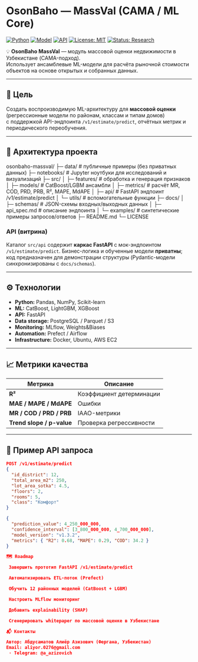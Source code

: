 # OsonBaho — MassVal (CAMA / ML Core)

[![Python](https://img.shields.io/badge/Python-3.10%2B-blue)](#)
[![Model](https://img.shields.io/badge/Model-CatBoost%20%2B%20LightGBM-green)](#)
[![API](https://img.shields.io/badge/API-FastAPI-lightgrey)](#)
[![License: MIT](https://img.shields.io/badge/License-MIT-yellow)](LICENSE)
[![Status: Research](https://img.shields.io/badge/Status-Active-blueviolet)](#)

💡 **OsonBaho MassVal** — модуль массовой оценки недвижимости в Узбекистане (CAMA-подход).  
Использует ансамблевые ML-модели для расчёта рыночной стоимости объектов на основе открытых и собранных данных.

---

## 🎯 Цель
Создать воспроизводимую ML-архитектуру для **массовой оценки** (регрессионные модели по районам, классам и типам домов)  
с поддержкой API-эндпоинта `/v1/estimate/predict`, отчётных метрик и периодического переобучения.

---

## 🧩 Архитектура проекта
osonbaho-massval/
├─ data/ # публичные примеры (без приватных данных)
├─ notebooks/ # Jupyter ноутбуки для исследований и визуализаций
├─ src/
│ ├─ features/ # обработка и генерация признаков
│ ├─ models/ # CatBoost/LGBM ансамбли
│ ├─ metrics/ # расчёт MR, COD, PRD, PRB, R², MAPE, MdAPE
│ ├─ api/ # FastAPI эндпоинт /v1/estimate/predict
│ └─ utils/ # вспомогательные функции
├─ docs/
│ ├─ schemas/ # JSON-схемы входных/выходных данных
│ ├─ api_spec.md # описание эндпоинта
│ └─ examples/ # синтетические примеры запросов/ответов
├─ README.md
└─ LICENSE
### API (витрина)
Каталог `src/api` содержит **каркас FastAPI** с мок-эндпоинтом `/v1/estimate/predict`.
Бизнес-логика и обученные модели **приватны**; код предназначен для демонстрации структуры (Pydantic-модели синхронизированы с `docs/schemas`).


---

## ⚙️ Технологии
- **Python:** Pandas, NumPy, Scikit-learn  
- **ML:** CatBoost, LightGBM, XGBoost  
- **API:** FastAPI  
- **Data storage:** PostgreSQL / Parquet / S3  
- **Monitoring:** MLflow, Weights&Biases  
- **Automation:** Prefect / Airflow  
- **Infrastructure:** Docker, Ubuntu, AWS EC2  

---

## 📈 Метрики качества
| Метрика | Описание |
|----------|-----------|
| **R²** | Коэффициент детерминации |
| **MAE / MAPE / MdAPE** | Ошибки |
| **MR / COD / PRD / PRB** | IAAO-метрики |
| **Trend slope / p-value** | Проверка регрессивности |

---

## 🧠 Пример API запроса
```json
POST /v1/estimate/predict
{
  "id_district": 12,
  "total_area_m2": 250,
  "lot_area_sotka": 4.5,
  "floors": 2,
  "rooms": 5,
  "class": "Комфорт"
}

{
  "prediction_value": 4_250_000_000,
  "confidence_interval": [3_800_000_000, 4_700_000_000],
  "model_version": "v1.3.2",
  "metrics": { "R2": 0.68, "MAPE": 0.29, "COD": 34.2 }
}

🗺 Roadmap

 Завершить прототип FastAPI /v1/estimate/predict

 Автоматизировать ETL-поток (Prefect)

 Обучить 12 районных моделей (CatBoost + LGBM)

 Настроить MLflow мониторинг

 Добавить explainability (SHAP)

 Сгенерировать whitepaper по массовой оценке в Узбекистане

📬 Контакты

Автор: Абдусаматов Алиёр Азизович (Фергана, Узбекистан)
Email: aliyor.0276@gmail.com
 · Telegram: @a_azizovich



